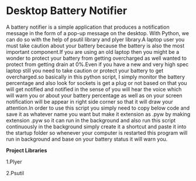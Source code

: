 # Desktop Battery Notifier

A battery notifier is a simple application that produces a notification message in the form of a pop-up message on the desktop. With Python, we can do so with the help of psutil library and plyer library.A laptop user you must take caution about your battery because the battery is also the most important component.If you are using an old laptop then you might be a wonder to protect your battery from getting overcharged as well wanted to protect from getting drain at 0%.Even if you have a new and very high spec laptop still you need to take caution or protect your battery to get overcharged.so basically in this python script, I simply monitor the battery percentage and also look for sockets is get a plug or not based on that you will get notified and notified in the sense of you will hear the voice which will warn you or about your battery percentage as well as on your screen notification will be appear in right side corner so that it will draw your attention.In order to use this script you simply need to copy below code and save it as whatever name you want but make it extension as .pyw by making extension .pyw so it can run in the background and also run this script continuously in the background simply create it a shortcut and paste it into the startup folder so whenever your computer is restarted this program will run in background and base on your battery status it will warn you.

**Project Libraries**

1.Plyer

2.Psutil
